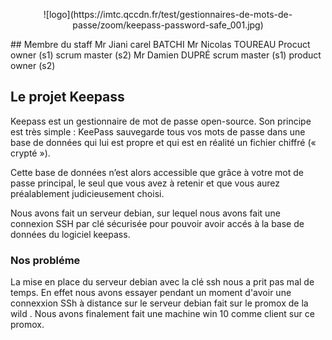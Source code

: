 <p align="center"> ![logo](https://imtc.qccdn.fr/test/gestionnaires-de-mots-de-passe/zoom/keepass-password-safe_001.jpg)</p>
## Membre du staff  
Mr Jiani carel BATCHI    
Mr Nicolas TOUREAU Procuct owner (s1) scrum master (s2)       
Mr Damien DUPRÉ scrum master (s1) product owner (s2)  

## Le projet Keepass
Keepass est un gestionnaire de mot de passe open-source. 
Son principe est très simple : KeePass sauvegarde tous vos mots de passe dans une base de données qui lui est propre et qui est en réalité un fichier chiffré (« crypté »).

Cette base de données n’est alors accessible que grâce à votre mot de passe principal, le seul que vous avez à retenir et que vous aurez préalablement judicieusement choisi.

Nous avons fait un serveur debian, sur lequel nous avons fait une connexion SSH par clé sécurisée pour pouvoir avoir accés à la base de données du logiciel keepass.

### Nos probléme
La mise en place du serveur debian  avec la clé ssh nous a prit pas mal de temps.
En effet nous avons essayer pendant un moment d'avoir une connexxion SSh à distance sur le serveur debian fait sur le promox de la wild .
Nous avons finalement fait une machine win 10 comme client sur ce promox.


